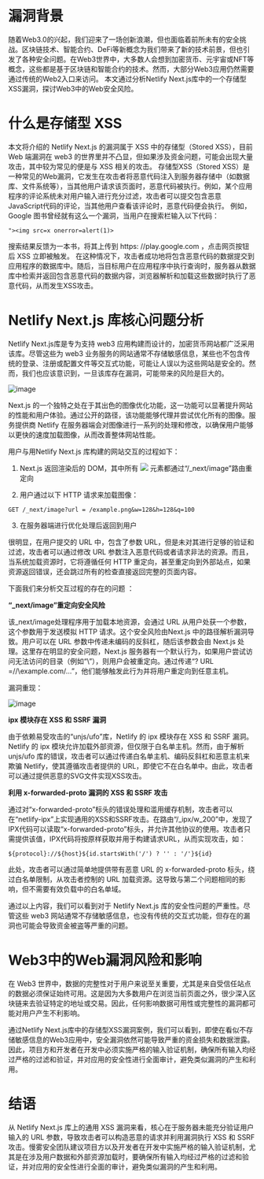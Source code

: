# 漏洞背景

随着Web3.0的兴起，我们迎来了一场创新浪潮，但也面临着前所未有的安全挑战。区块链技术、智能合约、DeFi等新概念为我们带来了新的技术前景，但也引发了各种安全问题。在Web3世界中，大多数人会想到加密货币、元宇宙或NFT等概念，这些都是基于区块链和智能合约的技术。然而，大部分Web3应用仍然需要通过传统的Web2入口来访问。
本文通过分析Netlify Next.js库中的一个存储型XSS漏洞，探讨Web3中的Web安全风险。

# 什么是存储型 XSS

本文将介绍的 Netlify Next.js 的漏洞属于 XSS 中的存储型（Stored XSS），目前 Web 端漏洞在 web3 的世界里并不凸显，但如果涉及资金问题，可能会出现大量攻击，其中较为常见的便是与 XSS 相关的攻击。
存储型XSS（Stored XSS）是一种常见的Web漏洞，它发生在攻击者将恶意代码注入到服务器存储中（如数据库、文件系统等），当其他用户请求该页面时，恶意代码被执行。例如，某个应用程序的评论系统未对用户输入进行充分过滤，攻击者可以提交包含恶意JavaScript代码的评论，当其他用户查看该评论时，恶意代码便会执行。
例如，Google 图书曾经就有这么一个漏洞，当用户在搜索栏输入以下代码：

`"><img src=x onerror=alert(1)>`

搜索结果反馈为一本书，将其上传到 https: //play.google.com ，点击网页按钮后 XSS 立即被触发。
在这种情况下，攻击者成功地将包含恶意代码的数据提交到应用程序的数据库中。随后，当目标用户在应用程序中执行查询时，服务器从数据库中检索并返回包含恶意代码的数据内容，浏览器解析和加载这些数据时执行了恶意代码，从而发生XSS攻击。

# Netlify Next.js 库核心问题分析

Netlify Next.js库是专为支持 web3 应用构建而设计的，加密货币网站都广泛采用该库。尽管这些为 web3 业务服务的网站通常不存储敏感信息，某些也不包含传统的登录、注册或配置文件等交互式功能，可能让人误以为这些网站是安全的。然而，我们也应该意识到，一旦该库存在漏洞，可能带来的风险是巨大的。

![image](https://github.com/user-attachments/assets/d7c57ebb-f5c4-4f0b-bd7f-40f62a7b3b72)

Next.js 的一个独特之处在于其出色的图像优化功能，这一功能可以显著提升网站的性能和用户体验。通过公开的路径，该功能能够代理并尝试优化所有的图像。服务提供商 Netlify 在服务器端会对图像进行一系列的处理和修改，以确保用户能够以更快的速度加载图像，从而改善整体网站性能。

用户与用Netlify Next.js 库构建的网站交互的过程如下：

1. Next.js 返回渲染后的 DOM，其中所有 <img src=”...”/> 元素都通过“/_next/image”路由重定向

2. 用户通过以下 HTTP 请求来加载图像：

`GET /_next/image?url = /example.png&w=128&h=128&q=100`

3. 在服务器端进行优化处理后返回到用户

很明显，在用户提交的 URL 中，包含了参数 URL，但是未对其进行足够的验证和过滤，攻击者可以通过修改 URL 参数注入恶意代码或者请求非法的资源。而且，当系统加载资源时，它将遵循任何 HTTP 重定向，甚至重定向到外部站点，如果资源返回错误，还会跳过所有的检查直接返回完整的页面内容。

下面我们来分析交互过程的存在的问题 ：

**“_next/image”重定向安全风险**

该_next/image处理程序用于加载本地资源，会通过 URL 从用户处获一个参数，这个参数用于发送模拟 HTTP 请求。这个安全风险由Next.js 中的路径解析漏洞导致。用户可以在 URL 参数中传递未编码的反斜杠，随后该参数会由 Next.js 处理。这里存在明显的安全问题，Next.js 服务器有一个默认行为，如果用户尝试访问无法访问的目录（例如“\”），则用户会被重定向。通过传递“? URL =/\/\example.com/…”，他们能够触发此行为并将用户重定向到任意主机。

漏洞重现：

![image](https://github.com/user-attachments/assets/0d77da3a-3c09-468c-a244-2ef3b4233f21)

**ipx 模块存在 XSS 和 SSRF 漏洞**

由于依赖易受攻击的“unjs/ufo”库，Netlify 的 ipx 模块存在 XSS 和 SSRF 漏洞。Netlify 的 ipx 模块允许加载外部资源，但仅限于白名单主机。然而，由于解析 unjs/ufo 库的错误，攻击者可以通过传递白名单主机、编码反斜杠和恶意主机来欺骗 Netlify，使其遵循攻击者提供的 URL，即使它不在白名单中。由此，攻击者可以通过提供恶意的SVG文件实现XSS攻击。


**利用 x-forwarded-proto 漏洞的 XSS 和 SSRF 攻击**

通过对“x-forwarded-proto”标头的错误处理和滥用缓存机制，攻击者可以在“netlify-ipx”上实现通用的XSS和SSRF攻击。在路由“/_ipx/w_200”中，发现了IPX代码可以读取“x-forwarded-proto”标头，并允许其他协议的使用。攻击者只需提供该值，IPX代码将按原样获取并用于构建请求URL，从而实现攻击，如：

`${protocol}://${host}${id.startsWith('/') ? '' : '/'}${id}`

此处，攻击者可以通过简单地提供带有恶意 URL 的 x-forwarded-proto 标头，绕过白名单限制，从攻击者控制的 URL 加载资源。这导致与第二个问题相同的影响，但不需要有效负载中的白名单域。

通过以上内容，我们可以看到对于 Netlify Next.js 库的安全性问题的严重性。尽管这些 web3 网站通常不存储敏感信息，也没有传统的交互式功能，但存在的漏洞也可能会导致资金被盗等严重的问题。

# Web3中的Web漏洞风险和影响

在 Web3 世界中，数据的完整性对于用户来说至关重要，尤其是来自受信任站点的数据必须保证始终可用。这是因为大多数用户在浏览当前页面之外，很少深入区块链来去验证特定的地址或交易。因此，任何影响数据可用性或完整性的漏洞都可能对用户产生不利影响。

通过Netlify Next.js库中的存储型XSS漏洞案例，我们可以看到，即使在看似不存储敏感信息的Web3应用中，安全漏洞依然可能导致严重的资金损失和数据泄露。因此，项目方和开发者在开发中必须实施严格的输入验证机制，确保所有输入均经过严格的过滤和验证，并对应用的安全性进行全面审计，避免类似漏洞的产生和利用。

# 结语

从 Netlify Next.js 库上的通用 XSS 漏洞来看，核心在于服务器未能充分验证用户输入的 URL 参数，导致攻击者可以构造恶意的请求并利用漏洞执行 XSS 和 SSRF 攻击。慢雾安全团队建议项目方以及开发者在开发中实施严格的输入验证机制，尤其是在涉及用户数据和外部资源加载时，要确保所有输入均经过严格的过滤和验证，并对应用的安全性进行全面的审计，避免类似漏洞的产生和利用。

